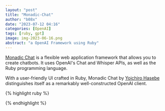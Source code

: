 ```yaml
---
layout: "post"
title: "Monadic-Chat"
author: "b08x"
date: "2023-07-12 04:16"
categories: [OpenAI]
tags: [ruby, gpt]
image: img-2023-06-16.png
abstract: "a OpenAI Framework using Ruby"
---
```


[Monadic Chat](https://yohasebe.github.io/monadic-chat/overview) is a flexible web application framework that allows you to create chatbots. It uses OpenAI's Chat and Whisper APIs, as well as the Ruby programming language.

With a user-friendly UI crafted in Ruby, Monadic Chat by [Yoichiro Hasebe](https://github.com/yohasebe) distinguishes itself as a remarkably well-constructed OpenAI client.



{% highlight ruby %}

{% endhighlight %}

